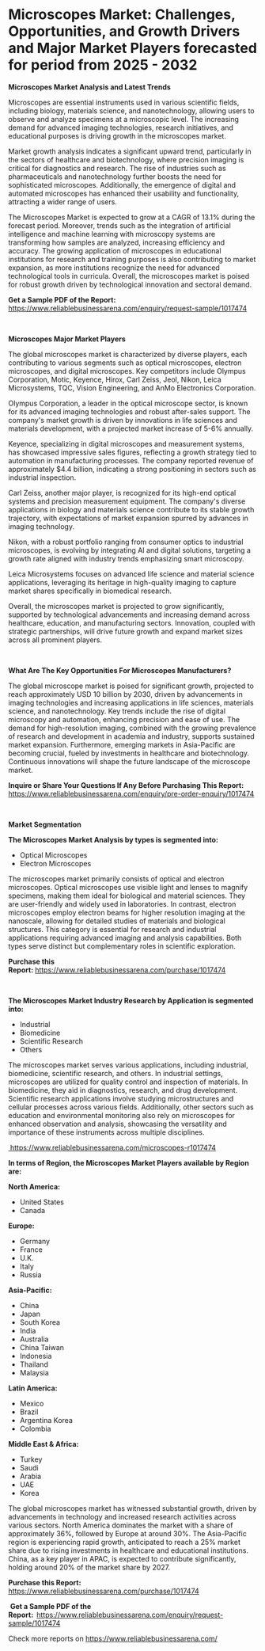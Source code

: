 <p><h1>Microscopes Market: Challenges, Opportunities, and Growth Drivers and Major Market Players forecasted for period from 2025 - 2032</h1></p><p><strong>Microscopes Market Analysis and Latest Trends</strong></p>
<p><p>Microscopes are essential instruments used in various scientific fields, including biology, materials science, and nanotechnology, allowing users to observe and analyze specimens at a microscopic level. The increasing demand for advanced imaging technologies, research initiatives, and educational purposes is driving growth in the microscopes market. </p><p>Market growth analysis indicates a significant upward trend, particularly in the sectors of healthcare and biotechnology, where precision imaging is critical for diagnostics and research. The rise of industries such as pharmaceuticals and nanotechnology further boosts the need for sophisticated microscopes. Additionally, the emergence of digital and automated microscopes has enhanced their usability and functionality, attracting a wider range of users.</p><p>The Microscopes Market is expected to grow at a CAGR of 13.1% during the forecast period. Moreover, trends such as the integration of artificial intelligence and machine learning with microscopy systems are transforming how samples are analyzed, increasing efficiency and accuracy. The growing application of microscopes in educational institutions for research and training purposes is also contributing to market expansion, as more institutions recognize the need for advanced technological tools in curricula. Overall, the microscopes market is poised for robust growth driven by technological innovation and sectoral demand.</p></p>
<p><strong>Get a Sample PDF of the Report:&nbsp;</strong> <a href="https://www.reliablebusinessarena.com/enquiry/request-sample/1017474?utm_campaign=2635&utm_medium=2&utm_source=Github&utm_content=ia&utm_term=06032025&utm_id=microscopes">https://www.reliablebusinessarena.com/enquiry/request-sample/1017474</a></p>
<p>&nbsp;</p>
<p><strong>Microscopes Major Market Players</strong></p>
<p><p>The global microscopes market is characterized by diverse players, each contributing to various segments such as optical microscopes, electron microscopes, and digital microscopes. Key competitors include Olympus Corporation, Motic, Keyence, Hirox, Carl Zeiss, Jeol, Nikon, Leica Microsystems, TQC, Vision Engineering, and AnMo Electronics Corporation. </p><p>Olympus Corporation, a leader in the optical microscope sector, is known for its advanced imaging technologies and robust after-sales support. The company's market growth is driven by innovations in life sciences and materials development, with a projected market increase of 5-6% annually.</p><p>Keyence, specializing in digital microscopes and measurement systems, has showcased impressive sales figures, reflecting a growth strategy tied to automation in manufacturing processes. The company reported revenue of approximately $4.4 billion, indicating a strong positioning in sectors such as industrial inspection.</p><p>Carl Zeiss, another major player, is recognized for its high-end optical systems and precision measurement equipment. The company's diverse applications in biology and materials science contribute to its stable growth trajectory, with expectations of market expansion spurred by advances in imaging technology.</p><p>Nikon, with a robust portfolio ranging from consumer optics to industrial microscopes, is evolving by integrating AI and digital solutions, targeting a growth rate aligned with industry trends emphasizing smart microscopy.</p><p>Leica Microsystems focuses on advanced life science and material science applications, leveraging its heritage in high-quality imaging to capture market shares specifically in biomedical research.</p><p>Overall, the microscopes market is projected to grow significantly, supported by technological advancements and increasing demand across healthcare, education, and manufacturing sectors. Innovation, coupled with strategic partnerships, will drive future growth and expand market sizes across all prominent players.</p></p>
<p>&nbsp;</p>
<p><strong>What Are The Key Opportunities For Microscopes Manufacturers?</strong></p>
<p><p>The global microscope market is poised for significant growth, projected to reach approximately USD 10 billion by 2030, driven by advancements in imaging technologies and increasing applications in life sciences, materials science, and nanotechnology. Key trends include the rise of digital microscopy and automation, enhancing precision and ease of use. The demand for high-resolution imaging, combined with the growing prevalence of research and development in academia and industry, supports sustained market expansion. Furthermore, emerging markets in Asia-Pacific are becoming crucial, fueled by investments in healthcare and biotechnology. Continuous innovations will shape the future landscape of the microscope market.</p></p>
<p><strong>Inquire or Share Your Questions If Any Before Purchasing This Report:</strong> <a href="https://www.reliablebusinessarena.com/enquiry/pre-order-enquiry/1017474?utm_campaign=2635&utm_medium=2&utm_source=Github&utm_content=ia&utm_term=06032025&utm_id=microscopes">https://www.reliablebusinessarena.com/enquiry/pre-order-enquiry/1017474</a></p>
<p>&nbsp;</p>
<p><strong>Market Segmentation</strong></p>
<p><strong>The Microscopes Market Analysis by types is segmented into:</strong></p>
<p><ul><li>Optical Microscopes</li><li>Electron Microscopes</li></ul></p>
<p><p>The microscopes market primarily consists of optical and electron microscopes. Optical microscopes use visible light and lenses to magnify specimens, making them ideal for biological and material sciences. They are user-friendly and widely used in laboratories. In contrast, electron microscopes employ electron beams for higher resolution imaging at the nanoscale, allowing for detailed studies of materials and biological structures. This category is essential for research and industrial applications requiring advanced imaging and analysis capabilities. Both types serve distinct but complementary roles in scientific exploration.</p></p>
<p><strong>Purchase this Report:&nbsp;</strong><a href="https://www.reliablebusinessarena.com/purchase/1017474?utm_campaign=2635&utm_medium=2&utm_source=Github&utm_content=ia&utm_term=06032025&utm_id=microscopes">https://www.reliablebusinessarena.com/purchase/1017474</a></p>
<p>&nbsp;</p>
<p><strong>The Microscopes Market Industry Research by Application is segmented into:</strong></p>
<p><ul><li>Industrial</li><li>Biomedicine</li><li>Scientific Research</li><li>Others</li></ul></p>
<p><p>The microscopes market serves various applications, including industrial, biomedicine, scientific research, and others. In industrial settings, microscopes are utilized for quality control and inspection of materials. In biomedicine, they aid in diagnostics, research, and drug development. Scientific research applications involve studying microstructures and cellular processes across various fields. Additionally, other sectors such as education and environmental monitoring also rely on microscopes for enhanced observation and analysis, showcasing the versatility and importance of these instruments across multiple disciplines.</p></p>
<p><a href="https://www.reliablebusinessarena.com/microscopes-r1017474?utm_campaign=2635&utm_medium=2&utm_source=Github&utm_content=ia&utm_term=06032025&utm_id=microscopes">&nbsp;https://www.reliablebusinessarena.com/microscopes-r1017474</a></p>
<p><strong>In terms of Region, the Microscopes Market Players available by Region are:</strong></p>
<p>
    <p> <strong> North America: </strong>
        <ul>
            <li>United States</li>
            <li>Canada</li>
        </ul>
        </p> 
    <p> <strong> Europe: </strong>
        <ul>
            <li>Germany</li>
            <li>France</li>
            <li>U.K.</li>
            <li>Italy</li>
            <li>Russia</li>
        </ul>
        </p> 
    <p> <strong> Asia-Pacific: </strong>
        <ul>
            <li>China</li>
            <li>Japan</li>
            <li>South Korea</li>
            <li>India</li>
            <li>Australia</li>
            <li>China Taiwan</li>
            <li>Indonesia</li>
            <li>Thailand</li>
            <li>Malaysia</li>
        </ul>
        </p> 
    <p> <strong> Latin America: </strong>
        <ul>
            <li>Mexico</li>
            <li>Brazil</li>
            <li>Argentina Korea</li>
            <li>Colombia</li>
        </ul>
        </p> 
    <p> <strong> Middle East & Africa: </strong>
        <ul>
            <li>Turkey</li>
            <li>Saudi</li>
            <li>Arabia</li>
            <li>UAE</li>
            <li>Korea</li>
        </ul>
    </p>
    </p>
<p><p>The global microscopes market has witnessed substantial growth, driven by advancements in technology and increased research activities across various sectors. North America dominates the market with a share of approximately 36%, followed by Europe at around 30%. The Asia-Pacific region is experiencing rapid growth, anticipated to reach a 25% market share due to rising investments in healthcare and educational institutions. China, as a key player in APAC, is expected to contribute significantly, holding around 20% of the market share by 2027.</p></p>
<p><strong>Purchase this Report: </strong><a href="https://www.reliablebusinessarena.com/purchase/1017474?utm_campaign=2635&utm_medium=2&utm_source=Github&utm_content=ia&utm_term=06032025&utm_id=microscopes">https://www.reliablebusinessarena.com/purchase/1017474</a></p>
<p>&nbsp;<strong>Get a Sample PDF of the Report:&nbsp;&nbsp;</strong><a href="https://www.reliablebusinessarena.com/enquiry/request-sample/1017474?utm_campaign=2635&utm_medium=2&utm_source=Github&utm_content=ia&utm_term=06032025&utm_id=microscopes">https://www.reliablebusinessarena.com/enquiry/request-sample/1017474</a></p>
<p><strong></strong></p>
<p>Check more reports on <a href="https://www.reliablebusinessarena.com/?utm_campaign=2635&utm_medium=2&utm_source=Github&utm_content=ia&utm_term=06032025&utm_id=microscopes">https://www.reliablebusinessarena.com/</a></p>
